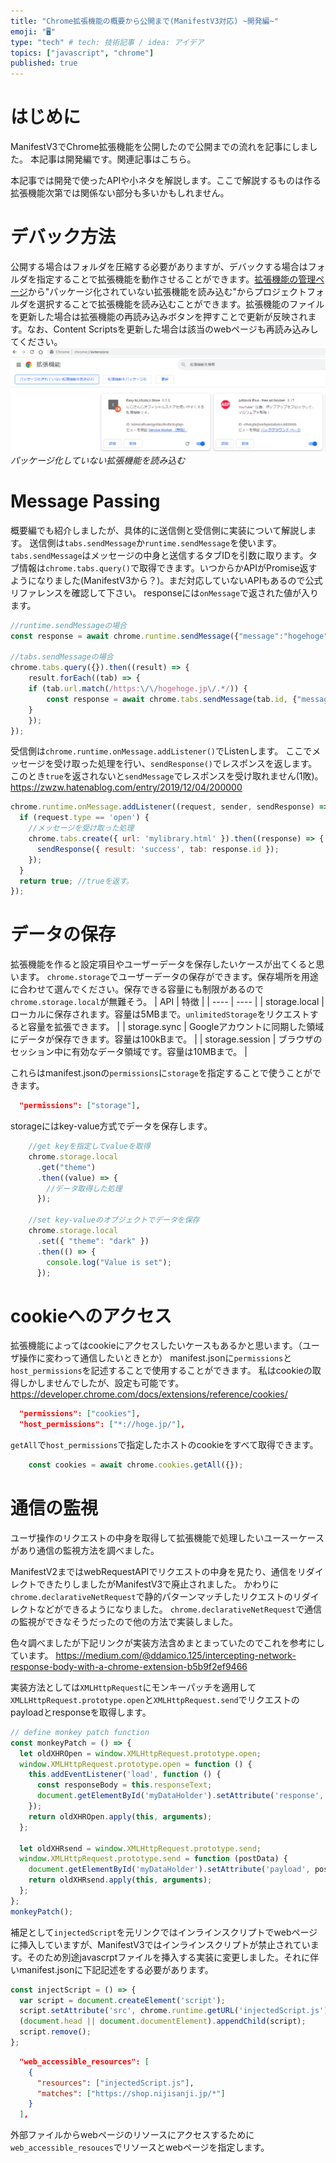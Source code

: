 ```yaml
---
title: "Chrome拡張機能の概要から公開まで(ManifestV3対応) ~開発編~"
emoji: "🖥"
type: "tech" # tech: 技術記事 / idea: アイデア
topics: ["javascript", "chrome"]
published: true
---
```


# はじめに
ManifestV3でChrome拡張機能を公開したので公開までの流れを記事にしました。
本記事は開発編です。関連記事はこちら。

本記事では開発で使ったAPIや小ネタを解説します。ここで解説するものは作る拡張機能次第では関係ない部分も多いかもしれません。

# デバック方法
公開する場合はフォルダを圧縮する必要がありますが、デバックする場合はフォルダを指定することで拡張機能を動作させることができます。[拡張機能の管理ページ](chrome://extensions/)から"パッケージ化されていない拡張機能を読み込む"からプロジェクトフォルダを選択することで拡張機能を読み込むことができます。拡張機能のファイルを更新した場合は拡張機能の再読み込みボタンを押すことで更新が反映されます。なお、Content Scriptsを更新した場合は該当のwebページも再読み込みしてください。
![](/images/1074587eff228f/extensionpage.png)
*パッケージ化していない拡張機能を読み込む*

# Message Passing
概要編でも紹介しましたが、具体的に送信側と受信側に実装について解説します。
送信側は`tabs.sendMessage`か`runtime.sendMessage`を使います。
`tabs.sendMessage`はメッセージの中身と送信するタブIDを引数に取ります。タブ情報は`chrome.tabs.query()`で取得できます。いつからかAPIがPromise返すようになりました(ManifestV3から？)。まだ対応していないAPIもあるので公式リファレンスを確認して下さい。
responseには`onMessage`で返された値が入ります。

```js:sender.js
//runtime.sendMessageの場合
const response = await chrome.runtime.sendMessage({"message":"hogehoge"});

//tabs.sendMessageの場合
chrome.tabs.query({}).then((result) => {
    result.forEach((tab) => {
    if (tab.url.match(/https:\/\/hogehoge.jp\/.*/)) {
        const response = await chrome.tabs.sendMessage(tab.id, {"message":"hogehoge"});
    }
    });
});
```

受信側は`chrome.runtime.onMessage.addListener()`でListenします。
ここでメッセージを受け取った処理を行い、`sendResponse()`でレスポンスを返します。
このとき`true`を返されないと`sendMessage`でレスポンスを受け取れません(1敗)。
https://zwzw.hatenablog.com/entry/2019/12/04/200000
```js:receiver.js
chrome.runtime.onMessage.addListener((request, sender, sendResponse) => {
  if (request.type == 'open') {
    //メッセージを受け取った処理
    chrome.tabs.create({ url: 'mylibrary.html' }).then((response) => {
      sendResponse({ result: 'success', tab: response.id });
    });
  }
  return true; //trueを返す。
});
```
# データの保存
拡張機能を作ると設定項目やユーザーデータを保存したいケースが出てくると思います。
`chrome.storage`でユーザーデータの保存ができます。保存場所を用途に合わせて選んでください。保存できる容量にも制限があるので`chrome.storage.local`が無難そう。
| API | 特徴 |
| ---- | ---- | 
| storage.local | ローカルに保存されます。容量は5MBまで。`unlimitedStorage`をリクエストすると容量を拡張できます。 | 
| storage.sync | Googleアカウントに同期した領域にデータが保存できます。容量は100kBまで。 | 
| storage.session | ブラウザのセッション中に有効なデータ領域です。容量は10MBまで。 | 

これらはmanifest.jsonの`permissions`に`storage`を指定することで使うことができます。
```json
  "permissions": ["storage"],
```

storageにはkey-value方式でデータを保存します。
```js:storage.js
    //get keyを指定してvalueを取得 
    chrome.storage.local
      .get("theme")
      .then((value) => {
        //データ取得した処理
      });

    //set key-valueのオブジェクトでデータを保存
    chrome.storage.local
      .set({ "theme": "dark" })
      .then(() => {
        console.log("Value is set");
      });
```
# cookieへのアクセス
拡張機能によってはcookieにアクセスしたいケースもあるかと思います。（ユーザ操作に変わって通信したいときとか）
manifest.jsonに`permissions`と`host_permissions`を記述することで使用することができます。
私はcookieの取得しかしませんでしたが、設定も可能です。
https://developer.chrome.com/docs/extensions/reference/cookies/
```json
  "permissions": ["cookies"],
  "host_permissions": ["*://hoge.jp/"],
```

`getAll`で`host_permissions`で指定したホストのcookieをすべて取得できます。
```js
    const cookies = await chrome.cookies.getAll({});
```

# 通信の監視
ユーザ操作のリクエストの中身を取得して拡張機能で処理したいユースーケースがあり通信の監視方法を調べました。

ManifestV2まではwebRequestAPIでリクエストの中身を見たり、通信をリダイレクトできたりしましたがManifestV3で廃止されました。
かわりに`chrome.declarativeNetRequest`で静的パターンマッチしたリクエストのリダイレクトなどができるようになりました。
`chrome.declarativeNetRequest`で通信の監視ができなそうだったので他の方法で実装しました。

色々調べましたが下記リンクが実装方法含めまとまっていたのでこれを参考にしています。
https://medium.com/@ddamico.125/intercepting-network-response-body-with-a-chrome-extension-b5b9f2ef9466

実装方法としては`XMLHttpRequest`にモンキーパッチを適用して`XMLLHttpRequest.prototype.open`と`XMLHttpRequest.send`でリクエストのpayloadとresponseを取得します。

```js:injectedScript.js
// define monkey patch function
const monkeyPatch = () => {
  let oldXHROpen = window.XMLHttpRequest.prototype.open;
  window.XMLHttpRequest.prototype.open = function () {
    this.addEventListener('load', function () {
      const responseBody = this.responseText;
      document.getElementById('myDataHolder').setAttribute('response', responseBody);
    });
    return oldXHROpen.apply(this, arguments);
  };

  let oldXHRsend = window.XMLHttpRequest.prototype.send;
  window.XMLHttpRequest.prototype.send = function (postData) {
    document.getElementById('myDataHolder').setAttribute('payload', postData);
    return oldXHRsend.apply(this, arguments);
  };
};
monkeyPatch();
```

補足として`injectedScript`を元リンクではインラインスクリプトでwebページに挿入していますが、ManifestV3ではインラインスクリプトが禁止されています。そのため別途javascrptファイルを挿入する実装に変更しました。それに伴いmanifest.jsonに下記記述をする必要があります。
```js:inject.js
const injectScript = () => {
  var script = document.createElement('script');
  script.setAttribute('src', chrome.runtime.getURL('injectedScript.js'));
  (document.head || document.documentElement).appendChild(script);
  script.remove();
};
```

```json:manifest.json
  "web_accessible_resources": [
    {
      "resources": ["injectedScript.js"],
      "matches": ["https://shop.nijisanji.jp/*"]
    }
  ],
```
外部ファイルからwebページのリソースにアクセスするために`web_accessible_resouces`でリソースとwebページを指定します。

